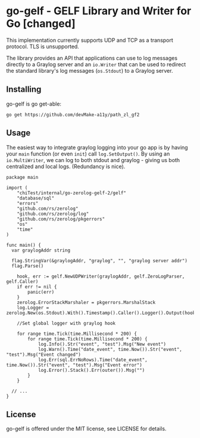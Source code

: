 go-gelf - GELF Library and Writer for Go [changed]
========================================

This implementation currently supports UDP and TCP as a transport
protocol. TLS is unsupported.

The library provides an API that applications can use to log messages
directly to a Graylog server and an `io.Writer` that can be used to
redirect the standard library's log messages (`os.Stdout`) to a
Graylog server.

[GELF]: http://docs.graylog.org/en/2.2/pages/gelf.html
[syslog]: https://tools.ietf.org/html/rfc5424
[chunking]: http://docs.graylog.org/en/2.2/pages/gelf.html#chunked-gelf


Installing
----------

go-gelf is go get-able:

    go get https://github.com/devMake-a11y/path_zl_gf2

Usage
-----

The easiest way to integrate graylog logging into your go app is by
having your `main` function (or even `init`) call `log.SetOutput()`.
By using an `io.MultiWriter`, we can log to both stdout and graylog -
giving us both centralized and local logs.  (Redundancy is nice).

```golang
package main

import (
	"chiTest/internal/go-zerolog-gelf-2/gelf"
	"database/sql"
	"errors"
	"github.com/rs/zerolog"
	"github.com/rs/zerolog/log"
	"github.com/rs/zerolog/pkgerrors"
	"os"
	"time"
)

func main() {
  var graylogAddr string

  flag.StringVar(&graylogAddr, "graylog", "", "graylog server addr")
  flag.Parse()

	hook, err := gelf.NewUDPWriter(graylogAddr, gelf.ZeroLogParser, gelf.Caller)
	if err != nil {
		panic(err)
	}
	zerolog.ErrorStackMarshaler = pkgerrors.MarshalStack
	log.Logger = zerolog.New(os.Stdout).With().Timestamp().Caller().Logger().Output(hook)

	//Set global logger with graylog hook

	for range time.Tick(time.Millisecond * 200) {
		for range time.Tick(time.Millisecond * 200) {
			log.Info().Str("event", "test").Msg("New event")
			log.Warn().Time("date_event", time.Now()).Str("event", "test").Msg("Event changed")
			log.Err(sql.ErrNoRows).Time("date_event", time.Now()).Str("event", "test").Msg("Event error")
			log.Error().Stack().Err(outer()).Msg("")
		}
	}

  // ...
}
```

License
-------

go-gelf is offered under the MIT license, see LICENSE for details.
